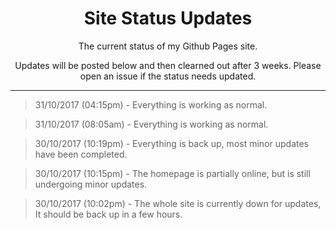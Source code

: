<h1 align="center"> Site Status Updates </h1>
<p align="center"> The current status of my Github Pages site. </p>
<p align="center"> Updates will be posted below and then clearned out after 3 weeks. Please open an issue if the status needs updated. </p>

----

> 31/10/2017 (04:15pm) - Everything is working as normal.

> 31/10/2017 (08:05am) - Everything is working as normal.

> 30/10/2017 (10:19pm) - Everything is back up, most minor updates have been completed.

> 30/10/2017 (10:15pm) - The homepage is partially online, but is still undergoing minor updates.

> 30/10/2017 (10:02pm) - The whole site is currently down for updates, It should be back up in a few hours.
